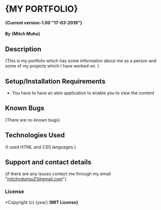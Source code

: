 # {MY PORTFOLIO}
#### {Current version-1.00 "17-03-2019"}
#### By **{Mitch Muhu}**
## Description
{This is my portfolio which has some information about me as a person and some of my projects which I have worked on. }
## Setup/Installation Requirements
* You have to have an aton application to enable you to view the content
## Known Bugs
{There are no known bugs}
## Technologies Used
{I used HTML and CSS languages.}
## Support and contact details
{if there are any issues contact me through my email "mitchndungu21@gmail.com"}
### License
*Copyright (c) {year} **{MIT License}**

